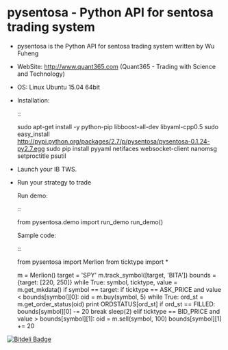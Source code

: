 pysentosa - Python API for sentosa trading system
============================================================================================

- pysentosa is the Python API for sentosa trading system written by Wu Fuheng

- WebSite: http://www.quant365.com (Quant365 - Trading with Science and Technology)

- OS: Linux Ubuntu 15.04 64bit

- Installation:

  ::

    sudo apt-get install -y python-pip libboost-all-dev libyaml-cpp0.5
    sudo easy_install http://pypi.python.org/packages/2.7/p/pysentosa/pysentosa-0.1.24-py2.7.egg
    sudo pip install pyyaml netifaces websocket-client nanomsg setproctitle psutil

- Launch your IB TWS.

- Run your strategy to trade

  Run demo:

  ::

    from pysentosa.demo import run_demo
    run_demo()

  Sample code:

  ::

    from pysentosa import Merlion
    from ticktype import *

    m = Merlion()
      target = 'SPY'
      m.track_symbol([target, 'BITA'])
      bounds = {target: [220, 250]}
      while True:
        symbol, ticktype, value = m.get_mkdata()
        if symbol == target:
          if ticktype == ASK_PRICE and value < bounds[symbol][0]:
              oid = m.buy(symbol, 5)
              while True:
                  ord_st = m.get_order_status(oid)
                  print ORDSTATUS[ord_st]
                  if ord_st == FILLED:
                      bounds[symbol][0] -= 20
                      break
                  sleep(2)
          elif ticktype == BID_PRICE and value > bounds[symbol][1]:
              oid = m.sell(symbol, 100)
              bounds[symbol][1] += 20

[![Bitdeli Badge](https://d2weczhvl823v0.cloudfront.net/henrywoo/pysentosa/trend.png)](https://bitdeli.com/free "Bitdeli Badge")
